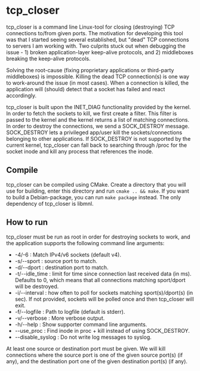# tcp_closer

tcp\_closer is a command line Linux-tool for closing (destroying) TCP
connections to/from given ports. The motivation for developing this tool was
that I started seeing several established, but "dead" TCP connections to servers
I am working with. Two culprits stuck out when debugging the issue - 1) broken
application-layer keep-alive protocols, and 2) middleboxes breaking the
keep-alive protocols.

Solving the root-cause (fixing proprietary applications or third-party
middleboxes) is impossible. Killing the dead TCP connection(s) is one way to
work-around the issue (in most cases). When a connection is killed, the
application will (should) detect that a socket has failed and react accordingly.

tcp\_closer is built upon the INET\_DIAG functionality provided by the kernel.
In order to fetch the sockets to kill, we first create a filter. This filter is
passed to the kernel and the kernel returns a list of matching connections. In
order to destroy the connections, we send a SOCK\_DESTROY message. SOCK\_DESTROY
lets a privileged app/user kill the sockets/connections belonging to other
applications. If SOCK\_DESTROY is not supported by the current kernel,
tcp\_closer can fall back to searching through /proc for the socket inode and
kill any process that references the inode.

## Compile

tcp\_closer can be compiled using CMake. Create a directory that you will use
for building, enter this directory and run `cmake .. && make`. If you want to
build a Debian-package, you can run `make package` instead. The only dependency
of tcp\_closer is libmnl.

## How to run

tcp\_closer must be run as root in order for destroying sockets to work, and the
application supports the following command line arguments:

* -4/-6 : Match IPv4/v6 sockets (default v4).
* -s/--sport : source port to match.
* -d/--dport : destination port to match.
* -t/--idle\_time : limit for time since connection last received data (in ms).
  Defaults to 0, which means that all connections matching sport/dport will be
  destroyed.
* -i/--interval : how often to poll for sockets matching sport(s)/dport(s) (in
  sec). If not provided, sockets will be polled once and then tcp\_closer will
  exit.
* -f/--logfile : Path to logfile (default is stderr).
* -v/--verbose : More verbose output.
* -h/--help : Show supporter command line arguments.
* --use\_proc : Find inode in proc + kill instead of using SOCK\_DESTROY.
* --disable\_syslog : Do not write log messages to syslog.
    
At least one source or destination port must be given. We will kill connections
where the source port is one of the given source port(s) (if any), and the
destination port one of the given destination port(s) (if any).
